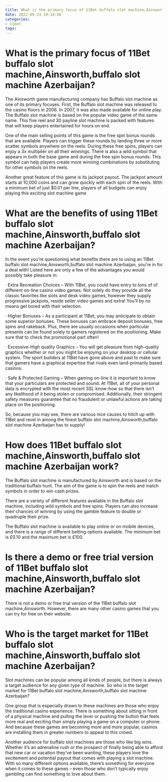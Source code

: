 ```yaml
---
title: What is the primary focus of 11Bet buffalo slot machine,Ainsworth,buffalo slot machine Azerbaijan
date: 2022-09-23 19:14:58
categories:
- 11bet
tags:
---
```



#  What is the primary focus of 11Bet buffalo slot machine,Ainsworth,buffalo slot machine Azerbaijan?

The Ainsworth game manufacturing company has Buffalo slot machine as one of its primary focuses. First, the Buffalo slot machine was released to the casino floors in 2006. In 2007, it was also made available for online play. The Buffalo slot machine is based on the popular video game of the same name. This five reel and 30 payline slot machine is packed with features that will keep players entertained for hours on end.

One of the main selling points of this game is the free spin bonus rounds that are available. Players can trigger these rounds by landing three or more scatter symbols anywhere on the reels. During these free spins, players can enjoy a 3x multiplier on all their winnings. There is also a wild symbol that appears in both the base game and during the free spin bonus rounds. This symbol can help players create more winning combinations by substituting for other symbols on the reels.

Another great feature of this game is its jackpot payout. The jackpot amount starts at 10,000 coins and can grow quickly with each spin of the reels. With a minimum bet of just $0.01 per line, players of all budgets can enjoy playing this exciting slot machine game

#  What are the benefits of using 11Bet buffalo slot machine,Ainsworth,buffalo slot machine Azerbaijan?

In the event you’re questioning what benefits there are to using an 11Bet buffalo slot machine,Ainsworth,buffalo slot machine Azerbaijan, you’re in for a deal with! Listed here are only a few of the advantages you would possibly take pleasure in:

· Extra Recreation Choices – With 11Bet, you could have entry to tons of of different on-line casino video games. Not solely do they provide all the classic favorites like slots and desk video games, however they supply progressive jackpots, reside seller video games and extra! You’ll by no means get bored with their selection.

· Higher Bonuses – As a participant at 11Bet, you may anticipate to obtain some superior bonuses. These bonuses can embrace deposit bonuses, free spins and rakeback. Plus, there are usually occasions when particular presents can be found solely to gamers registered on the positioning. Make sure that to check the promotional part often!

· Excessive-High quality Graphics – You will get pleasure from high-quality graphics whether or not you might be enjoying on your desktop or cellular system. The sport builders at 11Bet have gone above and past to make sure that gamers have a graphical expertise that rivals even land-primarily based casinos.

· Safe & Protected Gaming – When gaming on-line it is important to know that your particulars are protected and sound. At 11Bet, all of your personal data is encrypted with the most recent SSL know-how so that there isn’t any likelihood of it being stolen or compromised. Additionally, their stringent safety measures guarantee that no fraudulent or unlawful actions are taking place on the positioning.

So, because you may see, there are various nice causes to hitch up with 11Bet and revel in among the finest buffalo slot machine,Ainsworth,buffalo slot machine Azerbaijan has to supply!

#  How does 11Bet buffalo slot machine,Ainsworth,buffalo slot machine Azerbaijan work?

The Buffalo slot machine is manufactured by Ainsworth and is based on the traditional buffalo hunt. The aim of the game is to spin the reels and match symbols in order to win cash prizes.

There are a variety of different features available in the Buffalo slot machine, including wild symbols and free spins. Players can also increase their chances of winning by using the gamble feature to double or quadruple their prize.

The Buffalo slot machine is available to play online or on mobile devices, and there is a range of different betting options available. The minimum bet is £0.10 and the maximum bet is £100.

#  Is there a demo or free trial version of 11Bet buffalo slot machine,Ainsworth,buffalo slot machine Azerbaijan?

There is not a demo or free trial version of the 11Bet buffalo slot machine,Ainsworth. However, there are many other casino games that you can try for free on their website.

#  Who is the target market for 11Bet buffalo slot machine,Ainsworth,buffalo slot machine Azerbaijan?

Slot machines can be popular among all kinds of people, but there is always a target audience for any given type of machine. So who is the target market for 11Bet buffalo slot machine,Ainsworth,buffalo slot machine Azerbaijan?

One group that is especially drawn to these machines are those who enjoy the traditional casino experience. There is something about sitting in front of a physical machine and pulling the lever or pushing the button that feels more real and exciting than simply playing a game on a computer or phone. And because these games are becoming more and more popular, casinos are installing them in greater numbers to appeal to this crowd.

Another audience for buffalo slot machines are those who like big wins. Whether it’s an adrenaline rush or the prospect of finally being able to afford that new car or vacation they’ve been wanting, these players love the excitement and potential payout that comes with playing a slot machine. With so many different options available, there’s something for everyone when it comes to these games – even those who don’t typically enjoy gambling can find something to love about them.